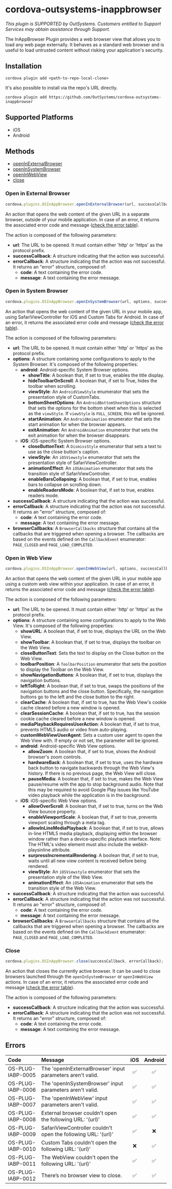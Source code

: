 # cordova-outsystems-inappbrowser

*This plugin is SUPPORTED by OutSystems. Customers entitled to Support Services may obtain assistance through Support.*

The InAppBrowser Plugin provides a web browser view that allows you to load any web page externally. It behaves as a standard web browser and is useful to load untrusted content without risking your application's security.

## Installation

```console
cordova plugin add <path-to-repo-local-clone>
```

It's also possible to install via the repo's URL directly.

```console
cordova plugin add https://github.com/OutSystems/cordova-outsystems-inappbrowser
```

## Supported Platforms

- iOS
- Android

## Methods

* [openInExternalBrowser](#open-in-external-browser)
* [openInSystemBrowser](#open-in-system-browser)
* [openInWebView](#open-in-webview)
* [close](#close)

### Open in External Browser

```js
cordova.plugins.OSInAppBrowser.openInExternalBrowser(url, successCallback, errorCallback);
````

An action that opens the web content of the given URL in a separate browser, outside of your mobile application. 
In case of an error, it returns the associated error code and message ([check the error table](#errors)).

The action is composed of the following parameters:

- **url**: The URL to be opened. It must contain either 'http' or 'https' as the protocol prefix.
- **successCallback**: A structure indicating that the action was successful.
- **errorCallback**: A structure indicating that the action was not successful. It returns an "error" structure, composed of:
	- **code**: A text containing the error code.
	- **message**: A text containing the error message.

### Open in System Browser

```js
cordova.plugins.OSInAppBrowser.openInSystemBrowser(url, options, successCallback, errorCallback, browserCallbacks);
```

An action that opens the web content of the given URL in your mobile app, using SafariViewController for iOS and Custom Tabs for Android.
In case of an error, it returns the associated error code and message ([check the error table](#errors)).

The action is composed of the following parameters:

- **url**: The URL to be opened. It must contain either 'http' or 'https' as the protocol prefix.
- **options**: A structure containing some configurations to apply to the System Browser. It's composed of the following properties:
	- **android**: Android-specific System Browser options.
		- **showTitle**: A boolean that, if set to true, enables the title display.
		- **hideToolbarOnScroll**: A boolean that, if set to True, hides the toolbar when scrolling.
		- **viewStyle**: An `AndroidViewStyle` enumerator that sets the presentation style of CustomTabs.
		- **bottomSheetOptions**: An `AndroidBottomSheetOptions` structure that sets the options for the bottom sheet when this is selected as the `viewStyle`. If `viewStyle` is `FULL_SCREEN`, this will be ignored.
		- **startAnimation**: An `AndroidAnimation` enumerator that sets the start animation for when the browser appears.
		- **exitAnimation**: An `AndroidAnimation` enumerator that sets the exit animation for when the browser disappears.
	- **iOS**: iOS-specific System Browser options.
		- **closeButtonText**: A `DismissStyle` enumerator that sets a text to use as the close button's caption.
		- **viewStyle**: An `iOSViewstyle` enumerator that sets the presentation style of SafariViewController.
		- **animationEffect**: An `iOSAnimation` enumerator that sets the transition style of SafariViewController.
		- **enableBarsCollapsing**: A boolean that, if set to true, enables bars to collapse on scrolling down.
		- **enableReadersMode**: A boolean that, if set to true, enables readers mode.
- **successCallback**: A structure indicating that the action was successful.
- **errorCallback**: A structure indicating that the action was not successful. It returns an "error" structure, composed of:
	- **code**: A text containing the error code.
	- **message**: A text containing the error message.
- **browserCallbacks**: A `BrowserCallbacks` structure that contains all the callbacks that are triggered when opening a browser. The callbacks are based on the events defined on the `CallbackEvent` enumerator: `PAGE_CLOSED` and `PAGE_LOAD_COMPLETED`.

### Open in Web View

```js
cordova.plugins.OSInAppBrowser.openInWebView(url, options, successCallback, errorCallback, browserCallbacks);
```

An action that opens the web content of the given URL in your mobile app using a custom web view within your application.
In case of an error, it returns the associated error code and message ([check the error table](#errors)).

The action is composed of the following parameters:

- **url**: The URL to be opened. It must contain either 'http' or 'https' as the protocol prefix.
- **options**: A structure containing some configurations to apply to the Web View. It's composed of the following properties:
	- **showURL**: A boolean that, if set to true, displays the URL on the Web View.
	- **showToolbar**: A boolean that, if set to true, displays the toolbar on the Web View.
	- **closeButtonText**: Sets the text to display on the Close button on the Web View.
	- **toolbarPosition**: A `ToolbarPosition` enumerator that sets the position to display the Toolbar on the Web View.
	- **showNavigationButtons**: A boolean that, if set to true, displays the navigation buttons.
	- **leftToRight**: A boolean that, if set to true, swaps the positions of the navigation buttons and the close button. Specifically, the navigation buttons go to the left and the close button to the right.
	- **clearCache**: A boolean that, if set to true, has the Web View's cookie cache cleared before a new window is opened.
	- **clearSessionCache**: A boolean that, if set to true, has the session cookie cache cleared before a new window is opened.
	- **mediaPlaybackRequiresUserAction**: A boolean that, if set to true, prevents HTML5 audio or video from auto-playing.
	- **customWebViewUserAgent**: Sets a custom user agent to open the Web View with. If empty or not set, the parameter will be ignored.
	- **android**: Android-specific Web View options.
		- **allowZoom**: A boolean that, if set to true, shows the Android browser's zoom controls.
		- **hardwareBack**: A boolean that, if set to true, uses the hardware back button to navigate backwards through the Web View's history. If there is no previous page, the Web View will close.
		- **pauseMedia**: A boolean that, if set to true, makes the Web View pause/resume with the app to stop background audio. Note that this may be required to avoid Google Play issues like YouTube video playback while the application is in the background.
	- **iOS**: iOS-specific Web View options.
		- **allowOverScroll**:  A boolean that, if set to true, turns on the Web View bounce property.
		- **enableViewportScale**: A boolean that, if set to true, prevents viewport scaling through a meta tag.
		- **allowInLineMediaPlayback**: A boolean that, if set to true, allows in-line HTML5 media playback, displaying within the browser window rather than a device-specific playback interface. Note: The HTML's video element must also include the webkit-playsinline attribute.
		- **surpressIncrementalRendering**: A boolean that, if set to true, waits until all new view content is received before being rendered.
		- **viewStyle**: An `iOSViewstyle` enumerator that sets the presentation style of the Web View.
		- **animationEffect**: An `iOSAnimation` enumerator that sets the transition style of the Web View.
- **successCallback**: A structure indicating that the action was successful.
- **errorCallback**: A structure indicating that the action was not successful. It returns an "error" structure, composed of:
	- **code**: A text containing the error code.
	- **message**: A text containing the error message.
- **browserCallbacks**: A `BrowserCallbacks` structure that contains all the callbacks that are triggered when opening a browser. The callbacks are based on the events defined on the `CallbackEvent` enumerator: `PAGE_CLOSED` and `PAGE_LOAD_COMPLETED`.

### Close

```js
cordova.plugins.OSInAppBrowser.close(successCallback, errorCallback);
```

An action that closes the currently active browser. It can be used to close browsers launched through the `openInSystemBrowser` or `openInWebView` actions.
In case of an error, it returns the associated error code and message ([check the error table](#errors)).

The action is composed of the following parameters:

- **successCallback**: A structure indicating that the action was successful.
- **errorCallback**: A structure indicating that the action was not successful. It returns an "error" structure, composed of:
	- **code**: A text containing the error code.
	- **message**: A text containing the error message.

## Errors

|Code|Message|iOS|Android|
|:-|:-|:-:|:-:|
|OS-PLUG-IABP-0005|The 'openInExternalBrowser' input parameters aren't valid.|:white_check_mark:|:white_check_mark:|
|OS-PLUG-IABP-0006|The 'openInSystemBrowser' input parameters aren't valid.|:white_check_mark:|:white_check_mark:|
|OS-PLUG-IABP-0007|The 'openInWebView' input parameters aren't valid.|:white_check_mark:|:white_check_mark:|
|OS-PLUG-IABP-0008|External browser couldn't open the following URL: '\(url)'|:white_check_mark:|:white_check_mark:|
|OS-PLUG-IABP-0009|SafariViewController couldn't open the following URL: '\(url)'|:white_check_mark:|:x:|
|OS-PLUG-IABP-0010|Custom Tabs couldn't open the following URL: '\(url)'|:x:|:white_check_mark:|
|OS-PLUG-IABP-0011|The WebView couldn't open the following URL: '\(url)'|:white_check_mark:|:white_check_mark:|
|OS-PLUG-IABP-0012|There’s no browser view to close.|:white_check_mark:|:white_check_mark:|